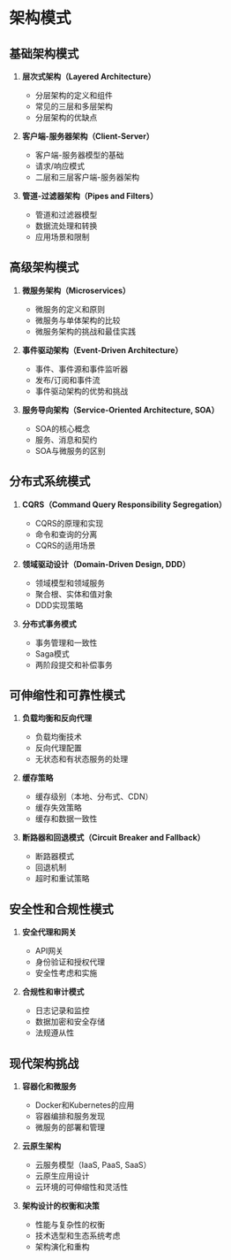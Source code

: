 # 架构模式

## 基础架构模式
1. **层次式架构（Layered Architecture）**
   - 分层架构的定义和组件
   - 常见的三层和多层架构
   - 分层架构的优缺点

2. **客户端-服务器架构（Client-Server）**
   - 客户端-服务器模型的基础
   - 请求/响应模式
   - 二层和三层客户端-服务器架构

3. **管道-过滤器架构（Pipes and Filters）**
   - 管道和过滤器模型
   - 数据流处理和转换
   - 应用场景和限制

## 高级架构模式
1. **微服务架构（Microservices）**
   - 微服务的定义和原则
   - 微服务与单体架构的比较
   - 微服务架构的挑战和最佳实践

2. **事件驱动架构（Event-Driven Architecture）**
   - 事件、事件源和事件监听器
   - 发布/订阅和事件流
   - 事件驱动架构的优势和挑战

3. **服务导向架构（Service-Oriented Architecture, SOA）**
   - SOA的核心概念
   - 服务、消息和契约
   - SOA与微服务的区别

## 分布式系统模式
1. **CQRS（Command Query Responsibility Segregation）**
   - CQRS的原理和实现
   - 命令和查询的分离
   - CQRS的适用场景

2. **领域驱动设计（Domain-Driven Design, DDD）**
   - 领域模型和领域服务
   - 聚合根、实体和值对象
   - DDD实现策略

3. **分布式事务模式**
   - 事务管理和一致性
   - Saga模式
   - 两阶段提交和补偿事务

## 可伸缩性和可靠性模式
1. **负载均衡和反向代理**
   - 负载均衡技术
   - 反向代理配置
   - 无状态和有状态服务的处理

2. **缓存策略**
   - 缓存级别（本地、分布式、CDN）
   - 缓存失效策略
   - 缓存和数据一致性

3. **断路器和回退模式（Circuit Breaker and Fallback）**
   - 断路器模式
   - 回退机制
   - 超时和重试策略

## 安全性和合规性模式
1. **安全代理和网关**
   - API网关
   - 身份验证和授权代理
   - 安全性考虑和实施

2. **合规性和审计模式**
   - 日志记录和监控
   - 数据加密和安全存储
   - 法规遵从性

## 现代架构挑战
1. **容器化和微服务**
   - Docker和Kubernetes的应用
   - 容器编排和服务发现
   - 微服务的部署和管理

2. **云原生架构**
   - 云服务模型（IaaS, PaaS, SaaS）
   - 云原生应用设计
   - 云环境的可伸缩性和灵活性

3. **架构设计的权衡和决策**
   - 性能与复杂性的权衡
   - 技术选型和生态系统考虑
   - 架构演化和重构
